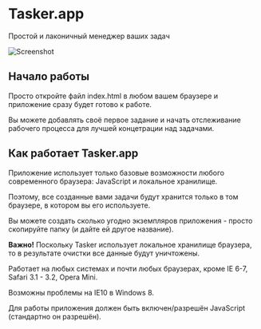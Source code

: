 # Tasker.app
Простой и лаконичный менеджер ваших задач

![Screenshot](https://pp.userapi.com/c858424/v858424530/6e1c/ifScv54QukU.jpg)

## Начало работы
Просто откройте файл index.html в любом вашем браузере и приложение сразу будет готово к работе.

Вы можете добавлять своё первое задание и начать отслеживание рабочего процесса для лучшей концетрации над задачами.

## Как работает Tasker.app
Приложение использует только базовые возможности любого современного браузера: JavaScript и локальное хранилище.

Поэтому, все созданные вами задачи будут хранится только в том браузере, в котором вы его используете.

Вы можете создать сколько угодно экземпляров приложения - просто скопируйте папку (и дайте ей другое название).

**Важно!** Поскольку Tasker использует локальное хранилище браузера, то в результате очистки все данные будут уничтожены.

Работает на любых системах и почти любых браузерах, кроме IE 6-7, Safari 3.1 - 3.2, Opera Mini.

Возможны проблемы на IE10 в Windows 8.

Для работы приложения должен быть включен/разрешён JavaScript (стандартно он разрешён).